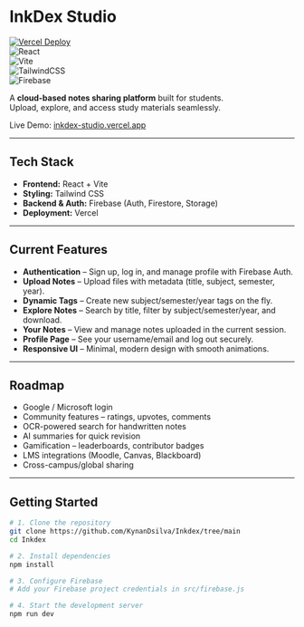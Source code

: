# InkDex Studio  

[![Vercel Deploy](https://img.shields.io/badge/Deployed%20on-Vercel-black?logo=vercel)](https://inkdex-studio.vercel.app)  
![React](https://img.shields.io/badge/Frontend-React-61DAFB?logo=react&logoColor=white)  
![Vite](https://img.shields.io/badge/Build-Vite-646CFF?logo=vite&logoColor=white)  
![TailwindCSS](https://img.shields.io/badge/Styling-TailwindCSS-38B2AC?logo=tailwind-css&logoColor=white)  
![Firebase](https://img.shields.io/badge/Backend-Firebase-FFCA28?logo=firebase&logoColor=black)  

A **cloud-based notes sharing platform** built for students.  
Upload, explore, and access study materials seamlessly.  

Live Demo: [inkdex-studio.vercel.app](https://inkdex-studio.vercel.app)

---

## Tech Stack
- **Frontend:** React + Vite  
- **Styling:** Tailwind CSS  
- **Backend & Auth:** Firebase (Auth, Firestore, Storage)  
- **Deployment:** Vercel  

---

## Current Features
- **Authentication** – Sign up, log in, and manage profile with Firebase Auth.  
- **Upload Notes** – Upload files with metadata (title, subject, semester, year).  
- **Dynamic Tags** – Create new subject/semester/year tags on the fly.  
- **Explore Notes** – Search by title, filter by subject/semester/year, and download.  
- **Your Notes** – View and manage notes uploaded in the current session.  
- **Profile Page** – See your username/email and log out securely.  
- **Responsive UI** – Minimal, modern design with smooth animations.  

---

## Roadmap
- Google / Microsoft login  
- Community features – ratings, upvotes, comments  
- OCR-powered search for handwritten notes  
- AI summaries for quick revision  
- Gamification – leaderboards, contributor badges  
- LMS integrations (Moodle, Canvas, Blackboard)  
- Cross-campus/global sharing  

---

## Getting Started
```bash
# 1. Clone the repository
git clone https://github.com/KynanDsilva/Inkdex/tree/main
cd Inkdex

# 2. Install dependencies
npm install

# 3. Configure Firebase
# Add your Firebase project credentials in src/firebase.js

# 4. Start the development server
npm run dev
```
